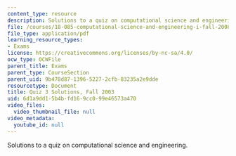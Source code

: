 ```yaml
---
content_type: resource
description: Solutions to a quiz on computational science and engineering.
file: /courses/18-085-computational-science-and-engineering-i-fall-2008/6d1a9dd15b4bfd169cc099e46573a470_q318085f03sol.pdf
file_type: application/pdf
learning_resource_types:
- Exams
license: https://creativecommons.org/licenses/by-nc-sa/4.0/
ocw_type: OCWFile
parent_title: Exams
parent_type: CourseSection
parent_uid: 9b478d87-1396-5227-2cfb-83235a2e9dde
resourcetype: Document
title: Quiz 3 Solutions, Fall 2003
uid: 6d1a9dd1-5b4b-fd16-9cc0-99e46573a470
video_files:
  video_thumbnail_file: null
video_metadata:
  youtube_id: null
---
```

Solutions to a quiz on computational science and engineering.